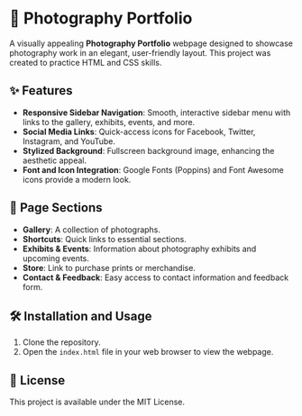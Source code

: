 # 📸 Photography Portfolio

A visually appealing **Photography Portfolio** webpage designed to showcase photography work in an elegant, user-friendly layout. This project was created to practice HTML and CSS skills.

## ✨ Features

- **Responsive Sidebar Navigation**: Smooth, interactive sidebar menu with links to the gallery, exhibits, events, and more.
- **Social Media Links**: Quick-access icons for Facebook, Twitter, Instagram, and YouTube.
- **Stylized Background**: Fullscreen background image, enhancing the aesthetic appeal.
- **Font and Icon Integration**: Google Fonts (Poppins) and Font Awesome icons provide a modern look.

## 📂 Page Sections

- **Gallery**: A collection of photographs.
- **Shortcuts**: Quick links to essential sections.
- **Exhibits & Events**: Information about photography exhibits and upcoming events.
- **Store**: Link to purchase prints or merchandise.
- **Contact & Feedback**: Easy access to contact information and feedback form.

## 🛠️ Installation and Usage

1. Clone the repository.
2. Open the `index.html` file in your web browser to view the webpage.

## 📜 License

This project is available under the MIT License.
